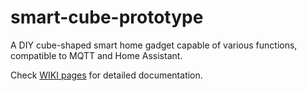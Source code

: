 # smart-cube-prototype
A DIY cube-shaped smart home gadget capable of various functions, compatible to MQTT and Home Assistant.

Check [WIKI pages](https://github.com/elizhyu/smart-cube-prototype/wiki/) for detailed documentation.
